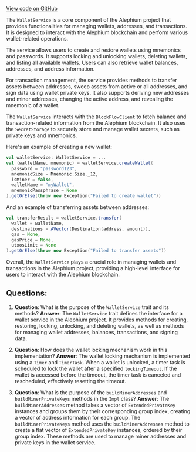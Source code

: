 [View code on GitHub](https://github.com/alephium/alephium/wallet/src/main/scala/org/alephium/wallet/service/WalletService.scala)

The `WalletService` is a core component of the Alephium project that provides functionalities for managing wallets, addresses, and transactions. It is designed to interact with the Alephium blockchain and perform various wallet-related operations.

The service allows users to create and restore wallets using mnemonics and passwords. It supports locking and unlocking wallets, deleting wallets, and listing all available wallets. Users can also retrieve wallet balances, addresses, and address information.

For transaction management, the service provides methods to transfer assets between addresses, sweep assets from active or all addresses, and sign data using wallet private keys. It also supports deriving new addresses and miner addresses, changing the active address, and revealing the mnemonic of a wallet.

The `WalletService` interacts with the `BlockFlowClient` to fetch balance and transaction-related information from the Alephium blockchain. It also uses the `SecretStorage` to securely store and manage wallet secrets, such as private keys and mnemonics.

Here's an example of creating a new wallet:

```scala
val walletService: WalletService = ...
val (walletName, mnemonic) = walletService.createWallet(
  password = "password123",
  mnemonicSize = Mnemonic.Size._12,
  isMiner = false,
  walletName = "myWallet",
  mnemonicPassphrase = None
).getOrElse(throw new Exception("Failed to create wallet"))
```

And an example of transferring assets between addresses:

```scala
val transferResult = walletService.transfer(
  wallet = walletName,
  destinations = AVector(Destination(address, amount)),
  gas = None,
  gasPrice = None,
  utxosLimit = None
).getOrElse(throw new Exception("Failed to transfer assets"))
```

Overall, the `WalletService` plays a crucial role in managing wallets and transactions in the Alephium project, providing a high-level interface for users to interact with the Alephium blockchain.
## Questions: 
 1. **Question**: What is the purpose of the `WalletService` trait and its methods?
   **Answer**: The `WalletService` trait defines the interface for a wallet service in the Alephium project. It provides methods for creating, restoring, locking, unlocking, and deleting wallets, as well as methods for managing wallet addresses, balances, transactions, and signing data.

2. **Question**: How does the wallet locking mechanism work in this implementation?
   **Answer**: The wallet locking mechanism is implemented using a `Timer` and `TimerTask`. When a wallet is unlocked, a timer task is scheduled to lock the wallet after a specified `lockingTimeout`. If the wallet is accessed before the timeout, the timer task is canceled and rescheduled, effectively resetting the timeout.

3. **Question**: What is the purpose of the `buildMinerAddresses` and `buildMinerPrivateKeys` methods in the `Impl` class?
   **Answer**: The `buildMinerAddresses` method takes a vector of `ExtendedPrivateKey` instances and groups them by their corresponding group index, creating a vector of address information for each group. The `buildMinerPrivateKeys` method uses the `buildMinerAddresses` method to create a flat vector of `ExtendedPrivateKey` instances, ordered by their group index. These methods are used to manage miner addresses and private keys in the wallet service.
